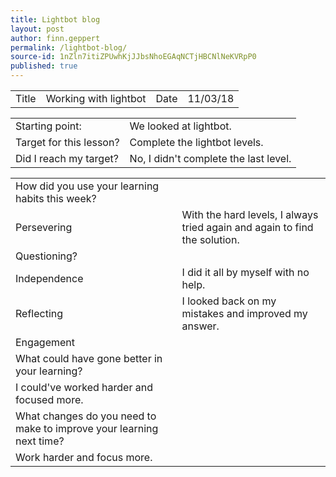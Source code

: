 ```yaml
---
title: Lightbot blog
layout: post
author: finn.geppert
permalink: /lightbot-blog/
source-id: 1nZln7itiZPUwhKjJJbsNhoEGAqNCTjHBCNlNeKVRpP0
published: true
---
```

<table>
  <tr>
    <td>Title</td>
    <td>Working with lightbot</td>
    <td>Date</td>
    <td>11/03/18</td>
  </tr>
</table>


<table>
  <tr>
    <td>Starting point:</td>
    <td>We looked at lightbot.</td>
  </tr>
  <tr>
    <td>Target for this lesson?</td>
    <td>Complete the lightbot levels.</td>
  </tr>
  <tr>
    <td>Did I reach my target? </td>
    <td>No, I didn't complete the last level.</td>
  </tr>
</table>


<table>
  <tr>
    <td>How did you use your learning habits this week?</td>
    <td></td>
  </tr>
  <tr>
    <td>Persevering</td>
    <td>With the hard levels, I always tried again and again to find the solution.</td>
  </tr>
  <tr>
    <td>Questioning?</td>
    <td></td>
  </tr>
  <tr>
    <td>Independence</td>
    <td>I did it all by myself with no help.</td>
  </tr>
  <tr>
    <td>Reflecting</td>
    <td>I looked back on my mistakes and improved my answer.</td>
  </tr>
  <tr>
    <td>Engagement</td>
    <td></td>
  </tr>
  <tr>
    <td>What could have gone better in your learning?</td>
    <td></td>
  </tr>
  <tr>
    <td>I could've worked harder and focused more.</td>
    <td></td>
  </tr>
  <tr>
    <td>What changes do you need to make to improve your learning next time?</td>
    <td></td>
  </tr>
  <tr>
    <td>Work harder and focus more.</td>
    <td></td>
  </tr>
</table>


